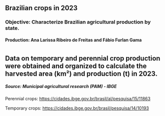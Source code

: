 ## Brazilian crops in 2023
### Objective: Characterize Brazilian agricultural production by state.
#### Production: Ana Larissa Ribeiro de Freitas and Fábio Furlan Gama

#

## Data on temporary and perennial crop production were obtained and organized to calculate the harvested area (km²) and production (t) in 2023.


##### Source: Municipal agricultural research (PAM) - IBGE 

Perennial crops: https://cidades.ibge.gov.br/brasil/al/pesquisa/15/11863

Temporary crops: https://cidades.ibge.gov.br/brasil/pesquisa/14/10193
